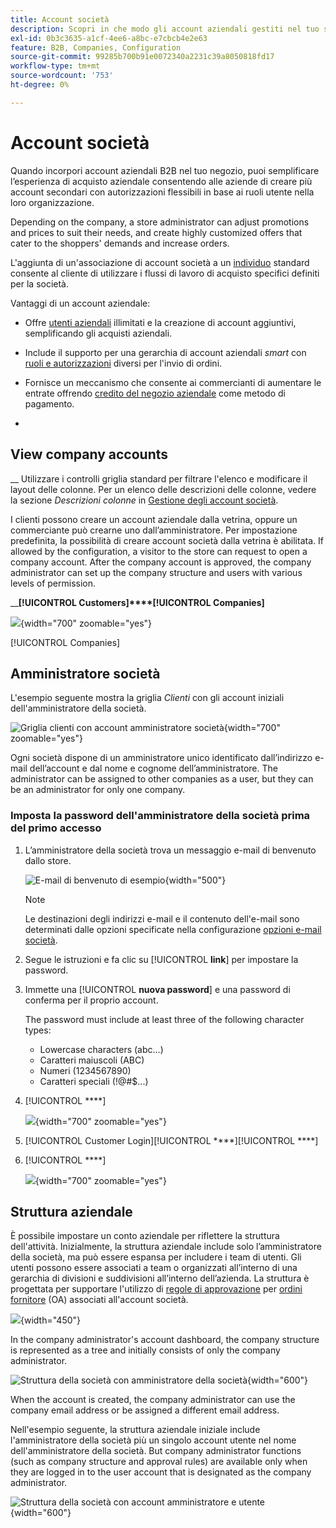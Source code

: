 ```yaml
---
title: Account società
description: Scopri in che modo gli account aziendali gestiti nel tuo store di Adobe Commerce consentono di unire più acquirenti che appartengono alla stessa azienda in un unico account aziendale.
exl-id: 0b3c3635-a1cf-4ee6-a8bc-e7cbcb4e2e63
feature: B2B, Companies, Configuration
source-git-commit: 99285b700b91e0072340a2231c39a8050818fd17
workflow-type: tm+mt
source-wordcount: '753'
ht-degree: 0%

---
```


# Account società

Quando incorpori account aziendali B2B nel tuo negozio, puoi semplificare l’esperienza di acquisto aziendale consentendo alle aziende di creare più account secondari con autorizzazioni flessibili in base ai ruoli utente nella loro organizzazione.

Depending on the company, a store administrator can adjust promotions and prices to suit their needs, and create highly customized offers that cater to the shoppers&#39; demands and increase orders.

L&#39;aggiunta di un&#39;associazione di account società a un [individuo](../customers/account-create.md) standard consente al cliente di utilizzare i flussi di lavoro di acquisto specifici definiti per la società.

Vantaggi di un account aziendale:

- Offre [utenti aziendali](account-company-users.md) illimitati e la creazione di account aggiuntivi, semplificando gli acquisti aziendali.

- Include il supporto per una gerarchia di account aziendali _smart_ con [ruoli e autorizzazioni](account-company-roles-permissions.md) diversi per l&#39;invio di ordini.

- Fornisce un meccanismo che consente ai commercianti di aumentare le entrate offrendo [credito del negozio aziendale](credit-company.md) come metodo di pagamento.

- [](account-company-manage.md)

## View company accounts

__ [](account-company-create.md)[](account-company-manage.md) Utilizzare i controlli griglia standard per filtrare l&#39;elenco e modificare il layout delle colonne. Per un elenco delle descrizioni delle colonne, vedere la sezione _Descrizioni colonne_ in [Gestione degli account società](account-company-manage.md).

I clienti possono creare un account aziendale dalla vetrina, oppure un commerciante può crearne uno dall’amministratore. Per impostazione predefinita, la possibilità di creare account società dalla vetrina è abilitata. If allowed by the configuration, a visitor to the store can request to open a company account. After the company account is approved, the company administrator can set up the company structure and users with various levels of permission.

__**[!UICONTROL Customers]****[!UICONTROL Companies]**

![](./assets/companies-grid.png){width="700" zoomable="yes"}

[!UICONTROL Companies] [](manage-company-hierarchy.md)[](/help/b2b/account-company-manage.md#company-options-and-columns) [](../getting-started/admin-grid-controls.md)

## Amministratore società

L&#39;esempio seguente mostra la griglia _Clienti_ con gli account iniziali dell&#39;amministratore della società.

![Griglia clienti con account amministratore società](./assets/company-admin-user-account.png){width="700" zoomable="yes"}

Ogni società dispone di un amministratore unico identificato dall’indirizzo e-mail dell’account e dal nome e cognome dell’amministratore. The administrator can be assigned to other companies as a user, but they can be an administrator for only one company.

[](account-company-structure.md)[](account-company-users.md)[](account-company-roles-permissions.md)

### Imposta la password dell&#39;amministratore della società prima del primo accesso

1. L’amministratore della società trova un messaggio e-mail di benvenuto dallo store.

   ![E-mail di benvenuto di esempio](./assets/company-admin-welcome-email.png){width="500"}

   >[!NOTE]
   >
   >Le destinazioni degli indirizzi e-mail e il contenuto dell&#39;e-mail sono determinati dalle opzioni specificate nella configurazione [opzioni e-mail società](email-company-configuration.md).

1. Segue le istruzioni e fa clic su [!UICONTROL **link**] per impostare la password.

1. Immette una [!UICONTROL **nuova password**] e una password di conferma per il proprio account.

   The password must include at least three of the following character types:

   - Lowercase characters (abc...)
   - Caratteri maiuscoli (ABC)
   - Numeri (1234567890)
   - Caratteri speciali (!@#$...)

1. [!UICONTROL ****]

   ![](./assets/company-admin-account-login.png){width="700" zoomable="yes"}

1. [!UICONTROL Customer Login][!UICONTROL ****][!UICONTROL ****]

1. [!UICONTROL ****]

   ![](./assets/account-dashboard-company.png){width="700" zoomable="yes"}

## Struttura aziendale

È possibile impostare un conto aziendale per riflettere la struttura dell&#39;attività. Inizialmente, la struttura aziendale include solo l’amministratore della società, ma può essere espansa per includere i team di utenti. Gli utenti possono essere associati a team o organizzati all’interno di una gerarchia di divisioni e suddivisioni all’interno dell’azienda. La struttura è progettata per supportare l&#39;utilizzo di [regole di approvazione](account-dashboard-approval-rules.md) per [ordini fornitore](purchase-order-flow.md) (OA) associati all&#39;account società.

![](./assets/company-structure-diagram.svg){width="450"}

In the company administrator&#39;s account dashboard, the company structure is represented as a tree and initially consists of only the company administrator.

![Struttura della società con amministratore della società](./assets/company-structure-tree-admin.png){width="600"}

When the account is created, the company administrator can use the company email address or be assigned a different email address.

Nell&#39;esempio seguente, la struttura aziendale iniziale include l&#39;amministratore della società più un singolo account utente nel nome dell&#39;amministratore della società. But company administrator functions (such as company structure and approval rules) are available only when they are logged in to the user account that is designated as the company administrator.

![Struttura della società con account amministratore e utente](./assets/company-structure-tree-admin-user.png){width="600"}
